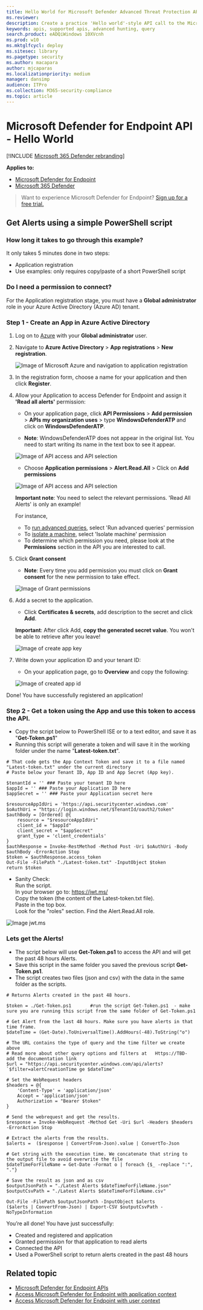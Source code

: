 ```yaml
---
title: Hello World for Microsoft Defender Advanced Threat Protection API
ms.reviewer: 
description: Create a practice 'Hello world'-style API call to the Microsoft Defender Advanced Threat Protection (Microsoft Defender ATP) API.
keywords: apis, supported apis, advanced hunting, query
search.product: eADQiWindows 10XVcnh
ms.prod: w10
ms.mktglfcycl: deploy
ms.sitesec: library
ms.pagetype: security
ms.author: macapara
author: mjcaparas
ms.localizationpriority: medium
manager: dansimp
audience: ITPro
ms.collection: M365-security-compliance 
ms.topic: article
---
```


# Microsoft Defender for Endpoint API - Hello World 

[!INCLUDE [Microsoft 365 Defender rebranding](../../includes/microsoft-defender.md)]

**Applies to:**
- [Microsoft Defender for Endpoint](https://go.microsoft.com/fwlink/p/?linkid=2146631)
- [Microsoft 365 Defender](https://go.microsoft.com/fwlink/?linkid=2118804)

> Want to experience Microsoft Defender for Endpoint? [Sign up for a free trial.](https://www.microsoft.com/microsoft-365/windows/microsoft-defender-atp?ocid=docs-wdatp-exposedapis-abovefoldlink) 


## Get Alerts using a simple PowerShell script

### How long it takes to go through this example?
It only takes 5 minutes done in two steps:
- Application registration
- Use examples: only requires copy/paste of a short PowerShell script

### Do I need a permission to connect?
For the Application registration stage, you must have a **Global administrator** role in your Azure Active Directory (Azure AD) tenant.

### Step 1 - Create an App in Azure Active Directory

1. Log on to [Azure](https://portal.azure.com) with your **Global administrator** user.

2. Navigate to **Azure Active Directory** > **App registrations** > **New registration**. 

   ![Image of Microsoft Azure and navigation to application registration](images/atp-azure-new-app2.png)

3. In the registration form, choose a name for your application and then click **Register**.

4. Allow your Application to access Defender for Endpoint and assign it **'Read all alerts'** permission:

   - On your application page, click **API Permissions** > **Add permission** > **APIs my organization uses** > type **WindowsDefenderATP** and click on **WindowsDefenderATP**.

   - **Note**: WindowsDefenderATP does not appear in the original list. You need to start writing its name in the text box to see it appear.

   ![Image of API access and API selection](images/add-permission.png)

   - Choose **Application permissions** > **Alert.Read.All** > Click on **Add permissions**

   ![Image of API access and API selection](images/application-permissions.png)

   **Important note**: You need to select the relevant permissions. 'Read All Alerts' is only an example!

     For instance,

     - To [run advanced queries](run-advanced-query-api.md), select 'Run advanced queries' permission
     - To [isolate a machine](isolate-machine.md), select 'Isolate machine' permission
     - To determine which permission you need, please look at the **Permissions** section in the API you are interested to call.

5. Click **Grant consent**

	- **Note**: Every time you add permission you must click on **Grant consent** for the new permission to take effect.

	![Image of Grant permissions](images/grant-consent.png)

6. Add a secret to the application.

	- Click **Certificates & secrets**, add description to the secret and click **Add**.

    **Important**: After click Add, **copy the generated secret value**. You won't be able to retrieve after you leave!

    ![Image of create app key](images/webapp-create-key2.png)

7. Write down your application ID and your tenant ID:

   - On your application page, go to **Overview** and copy the following:

   ![Image of created app id](images/app-and-tenant-ids.png)


Done! You have successfully registered an application!

### Step 2 - Get a token using the App and use this token to access the API.

-   Copy the script below to PowerShell ISE or to a text editor, and save it as "**Get-Token.ps1**"
-   Running this script will generate a token and will save it in the working folder under the name "**Latest-token.txt**".

```
# That code gets the App Context Token and save it to a file named "Latest-token.txt" under the current directory
# Paste below your Tenant ID, App ID and App Secret (App key).

$tenantId = '' ### Paste your tenant ID here
$appId = '' ### Paste your Application ID here
$appSecret = '' ### Paste your Application secret here

$resourceAppIdUri = 'https://api.securitycenter.windows.com'
$oAuthUri = "https://login.windows.net/$TenantId/oauth2/token"
$authBody = [Ordered] @{
    resource = "$resourceAppIdUri"
    client_id = "$appId"
    client_secret = "$appSecret"
    grant_type = 'client_credentials'
}
$authResponse = Invoke-RestMethod -Method Post -Uri $oAuthUri -Body $authBody -ErrorAction Stop
$token = $authResponse.access_token
Out-File -FilePath "./Latest-token.txt" -InputObject $token
return $token
```

-   Sanity Check:<br>
Run the script.<br>
In your browser go to: https://jwt.ms/ <br>
Copy the token (the content of the Latest-token.txt file).<br>
Paste in the top box.<br>
Look for the "roles" section. Find the Alert.Read.All role.

![Image jwt.ms](images/api-jwt-ms.png)

### Lets get the Alerts!

-   The script below will use **Get-Token.ps1** to access the API and will get the past 48 hours Alerts.
-   Save this script in the same folder you saved the previous script **Get-Token.ps1**. 
-   The script creates two files (json and csv) with the data in the same folder as the scripts.

```
# Returns Alerts created in the past 48 hours.

$token = ./Get-Token.ps1       #run the script Get-Token.ps1  - make sure you are running this script from the same folder of Get-Token.ps1

# Get Alert from the last 48 hours. Make sure you have alerts in that time frame.
$dateTime = (Get-Date).ToUniversalTime().AddHours(-48).ToString("o")       

# The URL contains the type of query and the time filter we create above
# Read more about other query options and filters at   Https://TBD- add the documentation link
$url = "https://api.securitycenter.windows.com/api/alerts?`$filter=alertCreationTime ge $dateTime"

# Set the WebRequest headers
$headers = @{ 
    'Content-Type' = 'application/json'
    Accept = 'application/json'
    Authorization = "Bearer $token" 
}

# Send the webrequest and get the results. 
$response = Invoke-WebRequest -Method Get -Uri $url -Headers $headers -ErrorAction Stop

# Extract the alerts from the results. 
$alerts =  ($response | ConvertFrom-Json).value | ConvertTo-Json

# Get string with the execution time. We concatenate that string to the output file to avoid overwrite the file
$dateTimeForFileName = Get-Date -Format o | foreach {$_ -replace ":", "."}    

# Save the result as json and as csv
$outputJsonPath = "./Latest Alerts $dateTimeForFileName.json"     
$outputCsvPath = "./Latest Alerts $dateTimeForFileName.csv"

Out-File -FilePath $outputJsonPath -InputObject $alerts
($alerts | ConvertFrom-Json) | Export-CSV $outputCsvPath -NoTypeInformation 
```

You’re all done! You have just successfully:
-   Created and registered and application
-   Granted permission for that application to read alerts
-   Connected the API
-   Used a PowerShell script to return alerts created in the past 48 hours



## Related topic
- [Microsoft Defender for Endpoint APIs](exposed-apis-list.md)
- [Access Microsoft Defender for Endpoint with application context](exposed-apis-create-app-webapp.md)
- [Access Microsoft Defender for Endpoint with user context](exposed-apis-create-app-nativeapp.md)

